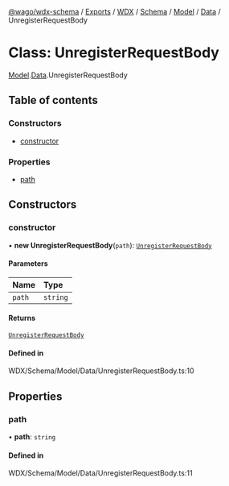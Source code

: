 [@wago/wdx-schema](../README.md) / [Exports](../modules.md) / [WDX](../modules/WDX.md) / [Schema](../modules/WDX.Schema.md) / [Model](../modules/WDX.Schema.Model.md) / [Data](../modules/WDX.Schema.Model.Data.md) / UnregisterRequestBody

# Class: UnregisterRequestBody

[Model](../modules/WDX.Schema.Model.md).[Data](../modules/WDX.Schema.Model.Data.md).UnregisterRequestBody

## Table of contents

### Constructors

- [constructor](WDX.Schema.Model.Data.UnregisterRequestBody.md#constructor)

### Properties

- [path](WDX.Schema.Model.Data.UnregisterRequestBody.md#path)

## Constructors

### constructor

• **new UnregisterRequestBody**(`path`): [`UnregisterRequestBody`](WDX.Schema.Model.Data.UnregisterRequestBody.md)

#### Parameters

| Name | Type |
| :------ | :------ |
| `path` | `string` |

#### Returns

[`UnregisterRequestBody`](WDX.Schema.Model.Data.UnregisterRequestBody.md)

#### Defined in

WDX/Schema/Model/Data/UnregisterRequestBody.ts:10

## Properties

### path

• **path**: `string`

#### Defined in

WDX/Schema/Model/Data/UnregisterRequestBody.ts:11
